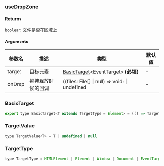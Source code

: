 ### useDropZone

#### Returns

`boolean`: 文件是否在区域上

#### Arguments

| 参数名 | 描述               | 类型                                                      | 默认值 |
| ------ | ------------------ | --------------------------------------------------------- | ------ |
| target | 目标元素           | [BasicTarget](#BasicTarget)&lt;EventTarget&gt; **(必填)** | -      |
| onDrop | 拖拽释放时候的回调 | ((files: File[] \| null) => void) \| undefined            | -      |

### BasicTarget

```js
export type BasicTarget<T extends TargetType = Element> = (() => TargetValue<T>) | TargetValue<T> | MutableRefObject<TargetValue<T>>
```

### TargetValue

```js
type TargetValue<T> = T | undefined | null
```

### TargetType

```js
type TargetType = HTMLElement | Element | Window | Document | EventTarget
```
